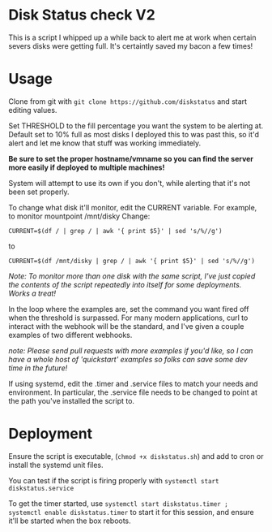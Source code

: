 # Disk Status check V2

This is a script I whipped up a while back to alert me at work when certain severs disks were getting full. It's certaintly saved my bacon a few times!

# Usage

Clone from git with `git clone https://github.com/diskstatus` and start editing values.

Set THRESHOLD to the fill percentage you want the system to be alerting at. Default set to 10% full as most disks I deployed this to was past this, so it'd alert and let me know that stuff was working immediately.

**Be sure to set the proper hostname/vmname so you can find the server more easily if deployed to multiple machines!**

System will attempt to use its own if you don't, while alerting that it's not been set properly.

To change what disk it'll monitor, edit the CURRENT variable.
For example, to monitor mountpoint /mnt/disky
Change:
```
CURRENT=$(df / | grep / | awk '{ print $5}' | sed 's/%//g')
```

to

```
CURRENT=$(df /mnt/disky | grep / | awk '{ print $5}' | sed 's/%//g')
```

_Note: To monitor more than one disk with the same script, I've just copied the contents of the script repeatedly into itself for some deployments. Works a treat!_

In the loop where the examples are, set the command you want fired off when the threshold is surpassed. For many modern applications, curl to interact with the webhook will be the standard, and I've given a couple examples of two different webhooks. 

_note: Please send pull requests with more examples if you'd like, so I can have a whole host of 'quickstart' examples so folks can save some dev time in the future!_

If using systemd, edit the .timer and .service files to match your needs and environment. In particular, the .service file needs to be changed to point at the path you've installed the script to.

# Deployment

Ensure the script is executable, (`chmod +x diskstatus.sh`) and add to cron or install the systemd unit files.

You can test if the script is firing properly with `systemctl start diskstatus.service`

To get the timer started, use `systemctl start diskstatus.timer ; systemctl enable diskstatus.timer` to start it for this session, and ensure it'll be started when the box reboots. 

 


